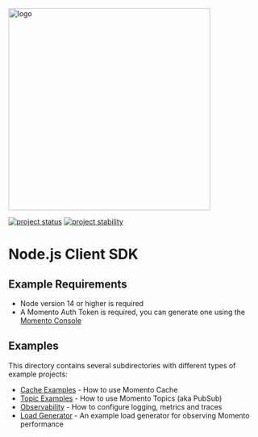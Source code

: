 <head>
  <meta name="Momento Node.js Client Library Documentation" content="Node.js client software development kit for Momento Cache">
</head>
<img src="https://docs.momentohq.com/img/logo.svg" alt="logo" width="400"/>

[![project status](https://momentohq.github.io/standards-and-practices/badges/project-status-official.svg)](https://github.com/momentohq/standards-and-practices/blob/main/docs/momento-on-github.md)
[![project stability](https://momentohq.github.io/standards-and-practices/badges/project-stability-stable.svg)](https://github.com/momentohq/standards-and-practices/blob/main/docs/momento-on-github.md)

# Node.js Client SDK

## Example Requirements

- Node version 14 or higher is required
- A Momento Auth Token is required, you can generate one using the [Momento Console](https://console.gomomento.com)

## Examples

This directory contains several subdirectories with different types of example projects:

- [Cache Examples](./cache) - How to use Momento Cache
- [Topic Examples](./topics) - How to use Momento Topics (aka PubSub)
- [Observability](./observability) - How to configure logging, metrics and traces
- [Load Generator](./load-gen) - An example load generator for observing Momento performance
